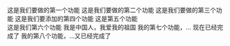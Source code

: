这是我们要做的第一个功能
这是我们要做的第二个功能
这是我们要做的第三个功能
这是我们要添加的第四个功能
这是第五个功能  
这是我们第六个功能
我是中国人，我爱我的祖国
我的第七个功能，... 现在已经完成了
我的第八个功能，...又已经完成了